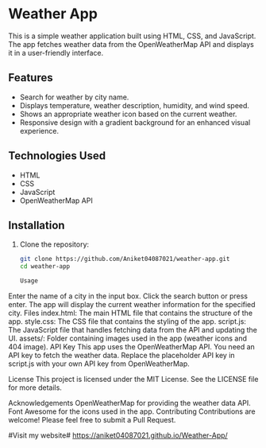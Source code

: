 
# Weather App

This is a simple weather application built using HTML, CSS, and JavaScript. The app fetches weather data from the OpenWeatherMap API and displays it in a user-friendly interface.

## Features

- Search for weather by city name.
- Displays temperature, weather description, humidity, and wind speed.
- Shows an appropriate weather icon based on the current weather.
- Responsive design with a gradient background for an enhanced visual experience.

## Technologies Used

- HTML
- CSS
- JavaScript
- OpenWeatherMap API

## Installation

1. Clone the repository:
   ```bash
   git clone https://github.com/Aniket04087021/weather-app.git
   cd weather-app

   Usage
Enter the name of a city in the input box.
Click the search button or press enter.
The app will display the current weather information for the specified city.
Files
index.html: The main HTML file that contains the structure of the app.
style.css: The CSS file that contains the styling of the app.
script.js: The JavaScript file that handles fetching data from the API and updating the UI.
assets/: Folder containing images used in the app (weather icons and 404 image).
API Key
This app uses the OpenWeatherMap API. You need an API key to fetch the weather data. Replace the placeholder API key in script.js with your own API key from OpenWeatherMap.

License
This project is licensed under the MIT License. See the LICENSE file for more details.

Acknowledgements
OpenWeatherMap for providing the weather data API.
Font Awesome for the icons used in the app.
Contributing
Contributions are welcome! Please feel free to submit a Pull Request.



#Visit my website#
https://aniket04087021.github.io/Weather-App/
